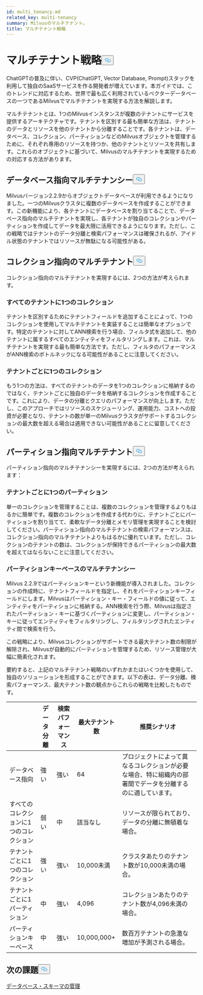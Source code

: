 ```yaml
---
id: multi_tenancy.md
related_key: multi-tenancy
summary: Milvusのマルチテナント。
title: マルチテナント戦略
---
```

<h1 id="Multi-tenancy-strategies" class="common-anchor-header">マルチテナント戦略<button data-href="#Multi-tenancy-strategies" class="anchor-icon" translate="no">
      <svg translate="no"
        aria-hidden="true"
        focusable="false"
        height="20"
        version="1.1"
        viewBox="0 0 16 16"
        width="16"
      >
        <path
          fill="#0092E4"
          fill-rule="evenodd"
          d="M4 9h1v1H4c-1.5 0-3-1.69-3-3.5S2.55 3 4 3h4c1.45 0 3 1.69 3 3.5 0 1.41-.91 2.72-2 3.25V8.59c.58-.45 1-1.27 1-2.09C10 5.22 8.98 4 8 4H4c-.98 0-2 1.22-2 2.5S3 9 4 9zm9-3h-1v1h1c1 0 2 1.22 2 2.5S13.98 12 13 12H9c-.98 0-2-1.22-2-2.5 0-.83.42-1.64 1-2.09V6.25c-1.09.53-2 1.84-2 3.25C6 11.31 7.55 13 9 13h4c1.45 0 3-1.69 3-3.5S14.5 6 13 6z"
        ></path>
      </svg>
    </button></h1><p>ChatGPTの普及に伴い、CVP(ChatGPT, Vector Database, Prompt)スタックを利用して独自のSaaSサービスを作る開発者が増えています。本ガイドでは、このトレンドに対応するため、世界で最も広く利用されているベクターデータベースの一つであるMilvusでマルチテナントを実現する方法を解説します。</p>
<p>マルチテナントとは、1つのMilvusインスタンスが複数のテナントにサービスを提供するアーキテクチャです。テナントを区別する最も簡単な方法は、テナントのデータとリソースを他のテナントから分離することです。各テナントは、データベース、コレクション、パーティションなどのMilvusオブジェクトを管理するために、それぞれ専用のリソースを持つか、他のテナントとリソースを共有します。これらのオブジェクトに基づいて、Milvusのマルチテナントを実現するための対応する方法があります。</p>
<h2 id="Database-oriented-multi-tenancy" class="common-anchor-header">データベース指向マルチテナンシー<button data-href="#Database-oriented-multi-tenancy" class="anchor-icon" translate="no">
      <svg translate="no"
        aria-hidden="true"
        focusable="false"
        height="20"
        version="1.1"
        viewBox="0 0 16 16"
        width="16"
      >
        <path
          fill="#0092E4"
          fill-rule="evenodd"
          d="M4 9h1v1H4c-1.5 0-3-1.69-3-3.5S2.55 3 4 3h4c1.45 0 3 1.69 3 3.5 0 1.41-.91 2.72-2 3.25V8.59c.58-.45 1-1.27 1-2.09C10 5.22 8.98 4 8 4H4c-.98 0-2 1.22-2 2.5S3 9 4 9zm9-3h-1v1h1c1 0 2 1.22 2 2.5S13.98 12 13 12H9c-.98 0-2-1.22-2-2.5 0-.83.42-1.64 1-2.09V6.25c-1.09.53-2 1.84-2 3.25C6 11.31 7.55 13 9 13h4c1.45 0 3-1.69 3-3.5S14.5 6 13 6z"
        ></path>
      </svg>
    </button></h2><p>Milvusバージョン2.2.9からオブジェクトデータベースが利用できるようになりました。一つのMilvusクラスタに複数のデータベースを作成することができます。この新機能により、各テナントにデータベースを割り当てることで、データベース指向のマルチテナントを実現し、各テナントが独自のコレクションやパーティションを作成してデータを最大限に活用できるようになります。ただし、この戦略ではテナントのデータ分離と検索パフォーマンスは確保されるが、アイドル状態のテナントではリソースが無駄になる可能性がある。</p>
<h2 id="Collection-oriented-multi-tenancy" class="common-anchor-header">コレクション指向のマルチテナント<button data-href="#Collection-oriented-multi-tenancy" class="anchor-icon" translate="no">
      <svg translate="no"
        aria-hidden="true"
        focusable="false"
        height="20"
        version="1.1"
        viewBox="0 0 16 16"
        width="16"
      >
        <path
          fill="#0092E4"
          fill-rule="evenodd"
          d="M4 9h1v1H4c-1.5 0-3-1.69-3-3.5S2.55 3 4 3h4c1.45 0 3 1.69 3 3.5 0 1.41-.91 2.72-2 3.25V8.59c.58-.45 1-1.27 1-2.09C10 5.22 8.98 4 8 4H4c-.98 0-2 1.22-2 2.5S3 9 4 9zm9-3h-1v1h1c1 0 2 1.22 2 2.5S13.98 12 13 12H9c-.98 0-2-1.22-2-2.5 0-.83.42-1.64 1-2.09V6.25c-1.09.53-2 1.84-2 3.25C6 11.31 7.55 13 9 13h4c1.45 0 3-1.69 3-3.5S14.5 6 13 6z"
        ></path>
      </svg>
    </button></h2><p>コレクション指向のマルチテナントを実現するには、2つの方法が考えられます。</p>
<h3 id="One-collection-for-all-tenants" class="common-anchor-header">すべてのテナントに1つのコレクション</h3><p>テナントを区別するためにテナントフィールドを追加することによって、1つのコレクションを使用してマルチテナントを実装することは簡単なオプションです。特定のテナントに対してANN検索を行う場合、フィルタ式を追加して、他のテナントに属するすべてのエンティティをフィルタリングします。これは、マルチテナントを実現する最も簡単な方法です。ただし、フィルタのパフォーマンスがANN検索のボトルネックになる可能性があることに注意してください。</p>
<h3 id="One-collection-per-tenant" class="common-anchor-header">テナントごとに1つのコレクション</h3><p>もう1つの方法は、すべてのテナントのデータを1つのコレクションに格納するのではなく、テナントごとに独自のデータを格納するコレクションを作成することです。これにより、データの分離とクエリのパフォーマンスが向上します。ただし、このアプローチではリソースのスケジューリング、運用能力、コストへの投資が必要となり、テナントの数が単一のMilvusクラスタがサポートするコレクションの最大数を超える場合は適用できない可能性があることに留意してください。</p>
<h2 id="Partition-oriented-multi-tenancy" class="common-anchor-header">パーティション指向マルチテナント<button data-href="#Partition-oriented-multi-tenancy" class="anchor-icon" translate="no">
      <svg translate="no"
        aria-hidden="true"
        focusable="false"
        height="20"
        version="1.1"
        viewBox="0 0 16 16"
        width="16"
      >
        <path
          fill="#0092E4"
          fill-rule="evenodd"
          d="M4 9h1v1H4c-1.5 0-3-1.69-3-3.5S2.55 3 4 3h4c1.45 0 3 1.69 3 3.5 0 1.41-.91 2.72-2 3.25V8.59c.58-.45 1-1.27 1-2.09C10 5.22 8.98 4 8 4H4c-.98 0-2 1.22-2 2.5S3 9 4 9zm9-3h-1v1h1c1 0 2 1.22 2 2.5S13.98 12 13 12H9c-.98 0-2-1.22-2-2.5 0-.83.42-1.64 1-2.09V6.25c-1.09.53-2 1.84-2 3.25C6 11.31 7.55 13 9 13h4c1.45 0 3-1.69 3-3.5S14.5 6 13 6z"
        ></path>
      </svg>
    </button></h2><p>パーティション指向のマルチテナンシーを実現するには、2つの方法が考えられます：</p>
<h3 id="One-partition-per-tenant" class="common-anchor-header">テナントごとに1つのパーティション</h3><p>単一のコレクションを管理することは、複数のコレクションを管理するよりもはるかに簡単です。複数のコレクションを作成する代わりに、テナントごとにパーティションを割り当てて、柔軟なデータ分離とメモリ管理を実現することを検討してください。パーティション指向のマルチテナントの検索パフォーマンスは、コレクション指向のマルチテナントよりもはるかに優れています。ただし、コレクションのテナントの数は、コレクションが保持できるパーティションの最大数を超えてはならないことに注意してください。</p>
<h3 id="Partition-key-based-multi-tenancy" class="common-anchor-header">パーティションキーベースのマルチテナンシー</h3><p>Milvus 2.2.9ではパーティションキーという新機能が導入されました。コレクションの作成時に、テナントフィールドを指定し、それをパーティションキーフィールドにします。Milvusはパーティション・キー・フィールドの値に従って、エンティティをパーティションに格納する。ANN検索を行う際、Milvusは指定されたパーティション・キーに基づくパーティションに変更し、パーティション・キーに従ってエンティティをフィルタリングし、フィルタリングされたエンティティ間で検索を行う。</p>
</div>
<p>この戦略により、Milvusコレクションがサポートできる最大テナント数の制限が解除され、Milvusが自動的にパーティションを管理するため、リソース管理が大幅に簡素化されます。</p>
<p>要約すると、上記のマルチテナント戦略のいずれかまたはいくつかを使用して、独自のソリューションを形成することができます。以下の表は、データ分離、検索パフォーマンス、最大テナント数の観点からこれらの戦略を比較したものです。</p>
<table>
<thead>
<tr><th></th><th>データ分離</th><th>検索パフォーマンス</th><th>最大テナント数</th><th>推奨シナリオ</th></tr>
</thead>
<tbody>
<tr><td>データベース指向</td><td>強い</td><td>強い</td><td>64</td><td>プロジェクトによって異なるコレクションが必要な場合、特に組織内の部署間でデータを分離するのに適しています。</td></tr>
<tr><td>すべてのコレクションに1つのコレクション</td><td>弱い</td><td>中</td><td>該当なし</td><td>リソースが限られており、データの分離に無頓着な場合。</td></tr>
<tr><td>テナントごとに1つのコレクション</td><td>強い</td><td>強い</td><td>10,000未満</td><td>クラスタあたりのテナント数が10,000未満の場合。</td></tr>
<tr><td>テナントごとに1パーティション</td><td>中</td><td>強い</td><td>4,096</td><td>コレクションあたりのテナント数が4,096未満の場合。</td></tr>
<tr><td>パーティションキーベース</td><td>中</td><td>強い</td><td>10,000,000+</td><td>数百万テナントの急激な増加が予測される場合。</td></tr>
</tbody>
</table>
<h2 id="Whats-next" class="common-anchor-header">次の課題<button data-href="#Whats-next" class="anchor-icon" translate="no">
      <svg translate="no"
        aria-hidden="true"
        focusable="false"
        height="20"
        version="1.1"
        viewBox="0 0 16 16"
        width="16"
      >
        <path
          fill="#0092E4"
          fill-rule="evenodd"
          d="M4 9h1v1H4c-1.5 0-3-1.69-3-3.5S2.55 3 4 3h4c1.45 0 3 1.69 3 3.5 0 1.41-.91 2.72-2 3.25V8.59c.58-.45 1-1.27 1-2.09C10 5.22 8.98 4 8 4H4c-.98 0-2 1.22-2 2.5S3 9 4 9zm9-3h-1v1h1c1 0 2 1.22 2 2.5S13.98 12 13 12H9c-.98 0-2-1.22-2-2.5 0-.83.42-1.64 1-2.09V6.25c-1.09.53-2 1.84-2 3.25C6 11.31 7.55 13 9 13h4c1.45 0 3-1.69 3-3.5S14.5 6 13 6z"
        ></path>
      </svg>
    </button></h2><p><a href="/docs/ja/v2.4.x/manage_databases.md">データベース・</a><a href="/docs/ja/v2.4.x/schema.md">スキーマの</a><a href="/docs/ja/v2.4.x/manage_databases.md">管理</a></p>
